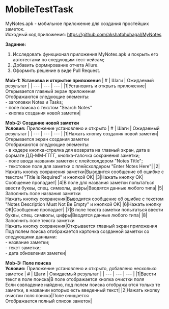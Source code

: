 # MobileTestTask
MyNotes.apk - мобильное приложение для создания простейших заметок.
<br>Исходный код приложения: https://github.com/akshatbhuhagal/MyNotes

**Задание:**<br> 
1. Исследовать функционал приложения MyNotes.apk и покрыть его автотестами по следующим тест-кейсам;<br>
2. Добавить формирование отчета Allure.<br>
3. Оформить решение в виде Pull Request.

**Mob-1: Установка и открытие приложения**
|  # | Шаги | Ожидаемый результат |
| --- | --- | --- |
|1|Установить и открыть приложение|Открывается главный экран приложения<br>Отображаются следующие элементы:<br> - заголовки Notes и Tasks; <br> - поле поиска с текстом "Search Notes" <br> - кнопка создания новой заметки|


**Mob-2: Создание новой заметки**
<br>**Условия:** Приложение установлено и открыто
|  # | Шаги | Ожидаемый результат |
| --- | --- | --- |
|1|Нажать кнопку создания новой заметки|Открывается экран создания заметки<br>Отображаются следующие элементы:<br> - в хэдере кнопка-стрелка для возврата на главный экран, дата в формате ДД-ММ-ГГГГ, кнопка-галочка сохранения заметки;<br> - поле ввода названия заметки с плейсхолдером "Notes Title";<br> - текстовое поле для заметки с плейсхолдером "Enter Notes Here"|
|2|Нажать кнопку сохранения заметки|Выводится сообщение об ошибке с текстом "Title is Required" и кнопкой OK|
|3|Нажать кнопку OK|Сообщение пропадает|
|4|В поле для названия заметки попытаться ввести буквы, спец. символы, цифры|Вводятся данные любого типа|
|5|Заполнить поле названия заметки<br>Нажать кнопку сохранения|Выводится сообщение об ошибке с текстом "Notes Description Must Not Be Empty" и кнопкой OK|
|6|Нажать кнопку OK|Сообщение пропадает|
|7|В поле текста заметки попытаться ввести буквы, спец. символы, цифры|Вводятся данные любого типа|
|8|Заполнить поле текста заметки<br>Нажать кнопку сохранения|Открывается главный экран приложения<br>Под полем поиска отображается карточка созданной заметки со следующими данными:<br> - название заметки;<br> - текст заметки;<br> - дата обновления заметки|


**Mob-3: Поле поиска**
<br>**Условия:** Приложение установлено и открыто, добавлено несколько заметок
|  # | Шаги | Ожидаемый результат |
| --- | --- | --- |
|1|Ввести текст в поле поиска|В поле отображается кнопка очистки поля<br>Если совпадение найдено, под полем поиска отображаются только те заметки, в названии которых есть введенный текст|
|2|Нажать кнопку очистки поля поиска|Поле очищается<br>Отображается полный список заметок|
